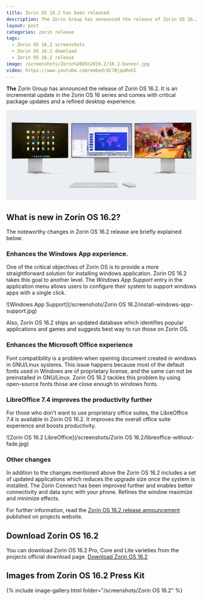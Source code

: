 ```yaml
---
title: Zorin OS 16.2 has been released
description: The Zorin Group has announced the release of Zorin OS 16.2 which updates the packages and improves the desktop experience further.
layout: post
categories: zorin release
tags: 
  - Zorin OS 16.2 screenshots
  - Zorin OS 16.2 download
  - Zorin OS 16.2 release
image: /screenshots/Zorin%20OS%2016.2/16.2-banner.jpg
video: https://www.youtube.com/embed/OC7BjquRohI
---
```


**The** Zorin Group has announced the release of Zorin OS 16.2. It is an incremental update in the Zorin OS 16 series and comes with critical package updates and a refined desktop experience.

![Zorin OS 16.2 featured image](/screenshots/Zorin%20OS%2016.2/16.2-banner.jpg)

## What is new in Zorin OS 16.2?

The noteworthy changes in Zorin OS 16.2 release are briefly explained below.

### Enhances the Windows App experience.
One of the critical objectives of Zorin OS is to provide a more straightforward solution for installing windows application. Zorin OS 16.2 takes this goal to another level. The *Windows App Support* entry in the application menu allows users to configure their system to support windows apps with a single click.

![Windows App Support](/screenshots/Zorin OS 16.2/install-windows-app-support.jpg)

Also, Zorin OS 16.2 ships an updated database which identifies popular applications and games and suggests best way to run those on Zorin OS.

### Enhances the Microsoft Office experience
Font compatibility is a problem when opening document created in windows in GNU/Linux systems. This issue happens because most of the default fonts used in Windows are of proprietary license, and the same can not be preinstalled in GNU/Linux. Zorin OS 16.2 tackles this problem by using open-source fonts those are close enough to windows fonts.

### LibreOffice 7.4 improves the productivity further
For those who don't want to use proprietary office suites, the LibreOffice 7.4 is available in Zorin OS 16.2. It improves the overall office suite experience and boosts productivity.

![Zorin OS 16.2 LibreOffice](/screenshots/Zorin OS 16.2/libreoffice-without-fade.jpg)

### Other changes
In addition to the changes mentioned above the Zorin OS 16.2 includes a set of updated applications which reduces the upgrade size once the system is installed.
The Zorin Connect has been improved further and enables better connectivity and data sync with your phone.
Refines the window maximize and minimize effects.

For further information, read the [Zorin OS 16.2 release announcement](https://blog.zorin.com/2022/10/27/zorin-os-16.2-has-landed/) published on projects website.

## Download Zorin OS 16.2
You can download Zorin OS 16.2 Pro, Core and Lite varieties from the projects official download page.
<a href="https://zorin.com/os/download/" class="download">Download Zorin OS 16.2</a>

## Images from Zorin OS 16.2 Press Kit

{% include image-gallery.html folder="/screenshots/Zorin OS 16.2" %}